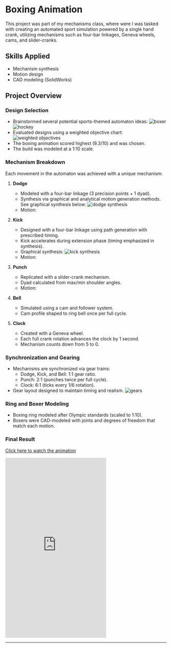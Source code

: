 # Boxing Animation

This project was part of my mechanisms class, where were I was tasked with creating an automated sport simulation powered by a single hand crank, utilizing mechanisms such as four-bar linkages, Geneva wheels, cams, and slider-cranks.

## Skills Applied
- Mechanism synthesis
- Motion design
- CAD modeling (SolidWorks)

## Project Overview

### Design Selection
- Brainstormed several potential sports-themed automaton ideas:
![boxer](./boxing_draft.jpg) ![hockey](./hockey_draft.jpg)
- Evaluated designs using a weighted objective chart:
![weighted objectives](./weighted_objectives.png)
- The boxing animation scored highest (9.3/10) and was chosen.
- The build was modeled at a 1:10 scale.

### Mechanism Breakdown

Each movement in the automaton was achieved with a unique mechanism:

1. **Dodge**
   - Modeled with a four-bar linkage (3 precision points + 1 dyad).
   - Synthesis via graphical and analytical motion generation methods. See graphical synthesis below:
   ![dodge synthesis](./dodge_synthesis.png)
   - Motion:

2. **Kick**
   - Designed with a four-bar linkage using path generation with prescribed timing.
   - Kick accelerates during extension phase (timing emphasized in synthesis).
   - Graphical synthesis: ![kick synthesis](./kick_synthesis.png)
   - Motion:

3. **Punch**
   - Replicated with a slider-crank mechanism.
   - Dyad calculated from max/min shoulder angles.
   - Motion:

4. **Bell**
   - Simulated using a cam and follower system.
   - Cam profile shaped to ring bell once per full cycle.

5. **Clock**
   - Created with a Geneva wheel.
   - Each full crank rotation advances the clock by 1 second.
   - Mechanism counts down from 5 to 0.

### Synchronization and Gearing
- Mechanisms are synchronized via gear trains:
  - Dodge, Kick, and Bell: 1:1 gear ratio.
  - Punch: 2:1 (punches twice per full cycle).
  - Clock: 6:1 (ticks every 1/6 rotation).
- Gear layout designed to maintain timing and realism.
 ![gears](./Under1.PNG)  

### Ring and Boxer Modeling
- Boxing ring modeled after Olympic standards (scaled to 1:10).
- Boxers were CAD-modeled with joints and degrees of freedom that match each motion.

### Final Result

[Click here to watch the animation](https://www.youtube.com/embed/uiw-7N4O6TU)

<iframe width="315" height="560" src="https://www.youtube.com/embed/uiw-7N4O6TU?autoplay=0&playsinline=1" frameborder="0" allowfullscreen></iframe>

---
    
 
